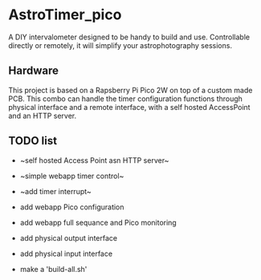 # AstroTimer_pico
A DIY intervalometer designed to be handy to build and use. Controllable directly or remotely, it will simplify your astrophotography sessions.


## Hardware
This project is based on a Rapsberry Pi Pico 2W on top of a custom made PCB. 
This combo can handle the timer configuration functions through physical interface and a remote interface, with a self hosted AccessPoint and an HTTP server.

## TODO list
* ~self hosted Access Point asn HTTP server~
* ~simple webapp timer control~
* ~add timer interrupt~
* add webapp Pico configuration
* add webapp full sequance and Pico monitoring
* add physical output interface
* add physical input interface

* make a 'build-all.sh'
